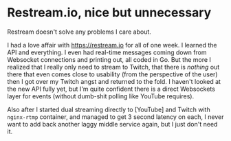# Restream.io, nice but unnecessary

Restream doesn't solve any problems I care about.

I had a love affair with <https://restream.io> for all of one week. I learned the API and everything. I even had real-time messages coming down from Websocket connections and printing out, all coded in Go. But the more I realized that I really only need to stream to Twitch, that there is *nothing* out there that even comes close to usability (from the perspective of the user) then I got over my Twitch angst and returned to the fold. I haven't looked at the new API fully yet, but I'm quite confident there is a direct Websockets layer for events (without dumb-shit polling like YouTube requires).

Also after I started dual streaming directly to [YouTube] and Twitch with `nginx-rtmp` container, and managed to get 3 second latency on each, I never want to add back another laggy middle service again, but I just don't need it.

